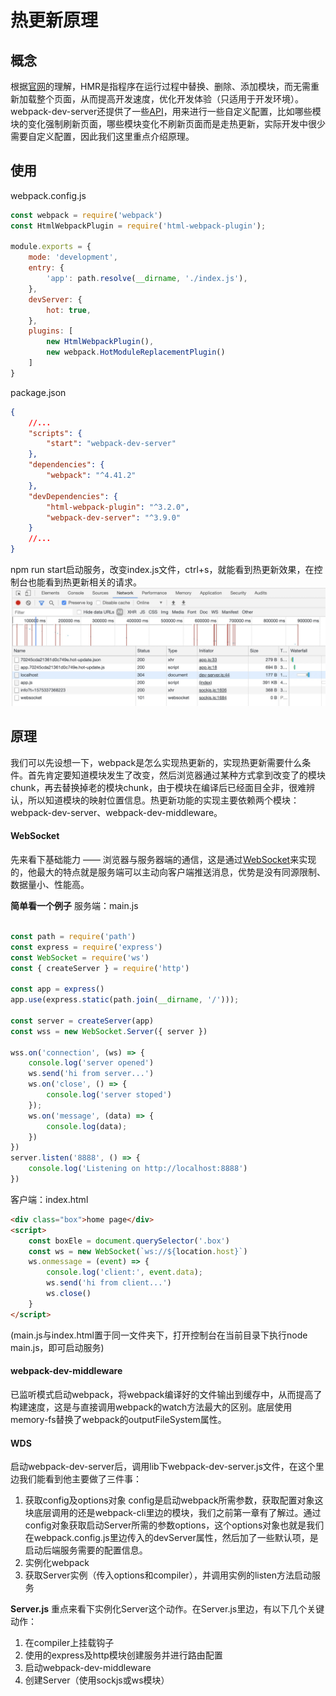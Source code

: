 # 热更新原理

## 概念
根据[官网](https://www.webpackjs.com/guides/hot-module-replacement/)的理解，HMR是指程序在运行过程中替换、删除、添加模块，而无需重新加载整个页面，从而提高开发速度，优化开发体验（只适用于开发环境）。webpack-dev-server还提供了一些[API](https://www.webpackjs.com/api/hot-module-replacement/)，用来进行一些自定义配置，比如哪些模块的变化强制刷新页面，哪些模块变化不刷新页面而是走热更新，实际开发中很少需要自定义配置，因此我们这里重点介绍原理。

## 使用
webpack.config.js
```js
const webpack = require('webpack')
const HtmlWebpackPlugin = require('html-webpack-plugin');

module.exports = {
    mode: 'development',
    entry: {
        'app': path.resolve(__dirname, './index.js'),
    },
    devServer: {
        hot: true,
    },
    plugins: [
        new HtmlWebpackPlugin(),
        new webpack.HotModuleReplacementPlugin()
    ]
}
```
package.json
```json
{
    //...
    "scripts": {
        "start": "webpack-dev-server"
    },
    "dependencies": {
        "webpack": "^4.41.2"
    },
    "devDependencies": {
        "html-webpack-plugin": "^3.2.0",
        "webpack-dev-server": "^3.9.0"
    }
    //...
}
```
npm run start启动服务，改变index.js文件，ctrl+s，就能看到热更新效果，在控制台也能看到热更新相关的请求。
![avatar](./imgs/02/1.jpg)

## 原理
我们可以先设想一下，webpack是怎么实现热更新的，实现热更新需要什么条件。首先肯定要知道模块发生了改变，然后浏览器通过某种方式拿到改变了的模块chunk，再去替换掉老的模块chunk，由于模块在编译后已经面目全非，很难辨认，所以知道模块的映射位置信息。热更新功能的实现主要依赖两个模块：webpack-dev-server、webpack-dev-middleware。

#### WebSocket
先来看下基础能力 —— 浏览器与服务器端的通信，这是通过[WebSocket](http://www.ruanyifeng.com/blog/2017/05/websocket.html)来实现的，他最大的特点就是服务端可以主动向客户端推送消息，优势是没有同源限制、数据量小、性能高。

**简单看一个例子**
服务端：main.js
```js

const path = require('path')
const express = require('express')
const WebSocket = require('ws')
const { createServer } = require('http')

const app = express()
app.use(express.static(path.join(__dirname, '/')));

const server = createServer(app)
const wss = new WebSocket.Server({ server })

wss.on('connection', (ws) => {
    console.log('server opened')
    ws.send('hi from server...')
    ws.on('close', () => {
        console.log('server stoped')
    });
    ws.on('message', (data) => {
        console.log(data);
    })
})
server.listen('8888', () => {
    console.log('Listening on http://localhost:8888')
})

```
客户端：index.html
```html
<div class="box">home page</div>
<script>
    const boxEle = document.querySelector('.box')
    const ws = new WebSocket(`ws://${location.host}`)
    ws.onmessage = (event) => {
        console.log('client:', event.data);
        ws.send('hi from client...')
        ws.close()
    }
</script>
```
(main.js与index.html置于同一文件夹下，打开控制台在当前目录下执行node main.js，即可启动服务)


#### webpack-dev-middleware
已监听模式启动webpack，将webpack编译好的文件输出到缓存中，从而提高了构建速度，这是与直接调用webpack的watch方法最大的区别。底层使用memory-fs替换了webpack的outputFileSystem属性。



#### WDS
启动webpack-dev-server后，调用lib下webpack-dev-server.js文件，在这个里边我们能看到他主要做了三件事：
1. 获取config及options对象
    config是启动webpack所需参数，获取配置对象这块底层调用的还是webpack-cli里边的模块，我们之前第一章有了解过。通过config对象获取启动Server所需的参数options，这个options对象也就是我们在webpack.config.js里边传入的devServer属性，然后加了一些默认项，是启动后端服务需要的配置信息。
2. 实例化webpack
3. 获取Server实例（传入options和compiler），并调用实例的listen方法启动服务
    
**Server.js**
重点来看下实例化Server这个动作。在Server.js里边，有以下几个关键动作：
1. 在compiler上挂载钩子
2. 使用的express及http模块创建服务并进行路由配置
3. 启动webpack-dev-middleware
4. 创建Server（使用sockjs或ws模块）







